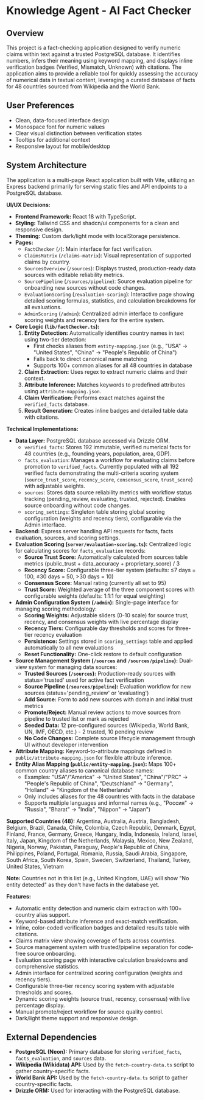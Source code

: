# Knowledge Agent - AI Fact Checker

## Overview
This project is a fact-checking application designed to verify numeric claims within text against a trusted PostgreSQL database. It identifies numbers, infers their meaning using keyword mapping, and displays inline verification badges (Verified, Mismatch, Unknown) with citations. The application aims to provide a reliable tool for quickly assessing the accuracy of numerical data in textual content, leveraging a curated database of facts for 48 countries sourced from Wikipedia and the World Bank.

## User Preferences
- Clean, data-focused interface design
- Monospace font for numeric values
- Clear visual distinction between verification states
- Tooltips for additional context
- Responsive layout for mobile/desktop

## System Architecture
The application is a multi-page React application built with Vite, utilizing an Express backend primarily for serving static files and API endpoints to a PostgreSQL database.

**UI/UX Decisions:**
- **Frontend Framework:** React 18 with TypeScript.
- **Styling:** Tailwind CSS and shadcn/ui components for a clean and responsive design.
- **Theming:** Custom dark/light mode with localStorage persistence.
- **Pages:**
    - `FactChecker` (`/`): Main interface for fact verification.
    - `ClaimsMatrix` (`/claims-matrix`): Visual representation of supported claims by country.
    - `SourcesOverview` (`/sources`): Displays trusted, production-ready data sources with editable reliability metrics.
    - `SourcePipeline` (`/sources/pipeline`): Source evaluation pipeline for onboarding new sources without code changes.
    - `EvaluationScoring` (`/evaluation-scoring`): Interactive page showing detailed scoring formulas, statistics, and calculation breakdowns for all evaluations.
    - `AdminScoring` (`/admin`): Centralized admin interface to configure scoring weights and recency tiers for the entire system.
- **Core Logic (`lib/factChecker.ts`):**
    1.  **Entity Detection:** Automatically identifies country names in text using two-tier detection:
        - First checks aliases from `entity-mapping.json` (e.g., "USA" → "United States", "China" → "People's Republic of China")
        - Falls back to direct canonical name matching
        - Supports 100+ common aliases for all 48 countries in database
    2.  **Claim Extraction:** Uses regex to extract numeric claims and their context.
    3.  **Attribute Inference:** Matches keywords to predefined attributes using `attribute-mapping.json`.
    4.  **Claim Verification:** Performs exact matches against the `verified_facts` database.
    5.  **Result Generation:** Creates inline badges and detailed table data with citations.

**Technical Implementations:**
- **Data Layer:** PostgreSQL database accessed via Drizzle ORM.
    - `verified_facts`: Stores 192 immutable, verified numerical facts for 48 countries (e.g., founding years, population, area, GDP).
    - `facts_evaluation`: Manages a workflow for evaluating claims before promotion to `verified_facts`. Currently populated with all 192 verified facts demonstrating the multi-criteria scoring system (`source_trust_score`, `recency_score`, `consensus_score`, `trust_score`) with adjustable weights.
    - `sources`: Stores data source reliability metrics with workflow status tracking (pending_review, evaluating, trusted, rejected). Enables source onboarding without code changes.
    - `scoring_settings`: Singleton table storing global scoring configuration (weights and recency tiers), configurable via the Admin interface.
- **Backend:** Express server handling API requests for facts, facts evaluation, sources, and scoring settings.
- **Evaluation Scoring (`server/evaluation-scoring.ts`):** Centralized logic for calculating scores for `facts_evaluation` records:
    - **Source Trust Score:** Automatically calculated from sources table metrics (public_trust + data_accuracy + proprietary_score) / 3
    - **Recency Score:** Configurable three-tier system (defaults: ≤7 days = 100, ≤30 days = 50, >30 days = 10)
    - **Consensus Score:** Manual rating (currently all set to 95)
    - **Trust Score:** Weighted average of the three component scores with configurable weights (defaults: 1:1:1 for equal weighting)
- **Admin Configuration System (`/admin`):** Single-page interface for managing scoring methodology:
    - **Scoring Weights:** Adjustable sliders (0-10 scale) for source trust, recency, and consensus weights with live percentage display
    - **Recency Tiers:** Configurable day thresholds and scores for three-tier recency evaluation
    - **Persistence:** Settings stored in `scoring_settings` table and applied automatically to all new evaluations
    - **Reset Functionality:** One-click restore to default configuration
- **Source Management System (`/sources` and `/sources/pipeline`):** Dual-view system for managing data sources:
    - **Trusted Sources (`/sources`):** Production-ready sources with status='trusted' used for active fact verification
    - **Source Pipeline (`/sources/pipeline`):** Evaluation workflow for new sources (status='pending_review' or 'evaluating')
    - **Add Source:** Form to add new sources with domain and initial trust metrics
    - **Promote/Reject:** Manual review actions to move sources from pipeline to trusted list or mark as rejected
    - **Seeded Data:** 12 pre-configured sources (Wikipedia, World Bank, UN, IMF, OECD, etc.) - 2 trusted, 10 pending review
    - **No Code Changes:** Complete source lifecycle management through UI without developer intervention
- **Attribute Mapping:** Keyword-to-attribute mappings defined in `public/attribute-mapping.json` for flexible attribute inference.
- **Entity Alias Mapping (`public/entity-mapping.json`):** Maps 100+ common country aliases to canonical database names:
    - Examples: "USA"/"America" → "United States", "China"/"PRC" → "People's Republic of China", "Deutschland" → "Germany", "Holland" → "Kingdom of the Netherlands"
    - Only includes aliases for the 48 countries with facts in the database
    - Supports multiple languages and informal names (e.g., "Россия" → "Russia", "Bharat" → "India", "Nippon" → "Japan")

**Supported Countries (48):**
Argentina, Australia, Austria, Bangladesh, Belgium, Brazil, Canada, Chile, Colombia, Czech Republic, Denmark, Egypt, Finland, France, Germany, Greece, Hungary, India, Indonesia, Ireland, Israel, Italy, Japan, Kingdom of the Netherlands, Malaysia, Mexico, New Zealand, Nigeria, Norway, Pakistan, Paraguay, People's Republic of China, Philippines, Poland, Portugal, Romania, Russia, Saudi Arabia, Singapore, South Africa, South Korea, Spain, Sweden, Switzerland, Thailand, Turkey, United States, Vietnam

**Note:** Countries not in this list (e.g., United Kingdom, UAE) will show "No entity detected" as they don't have facts in the database yet.

**Features:**
- Automatic entity detection and numeric claim extraction with 100+ country alias support.
- Keyword-based attribute inference and exact-match verification.
- Inline, color-coded verification badges and detailed results table with citations.
- Claims matrix view showing coverage of facts across countries.
- Source management system with trusted/pipeline separation for code-free source onboarding.
- Evaluation scoring page with interactive calculation breakdowns and comprehensive statistics.
- Admin interface for centralized scoring configuration (weights and recency tiers).
- Configurable three-tier recency scoring system with adjustable thresholds and scores.
- Dynamic scoring weights (source trust, recency, consensus) with live percentage display.
- Manual promote/reject workflow for source quality control.
- Dark/light theme support and responsive design.

## External Dependencies
- **PostgreSQL (Neon):** Primary database for storing `verified_facts`, `facts_evaluation`, and `sources` data.
- **Wikipedia (Wikidata) API:** Used by the `fetch-country-data.ts` script to gather country-specific facts.
- **World Bank API:** Used by the `fetch-country-data.ts` script to gather country-specific facts.
- **Drizzle ORM:** Used for interacting with the PostgreSQL database.